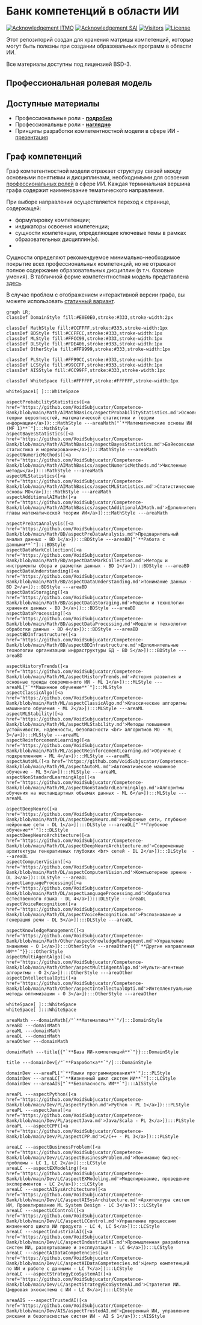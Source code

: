 # Банк компетенций в области ИИ

[![Acknowledgement ITMO](https://raw.githubusercontent.com/aimclub/open-source-ops/43bb283758b43d75ec1df0a6bb4ae3eb20066323/badges/ITMO_badge_rus.svg)](https://itmo.ru/)
[![Acknowledgement SAI](https://raw.githubusercontent.com/aimclub/open-source-ops/43bb283758b43d75ec1df0a6bb4ae3eb20066323/badges/SAI_badge.svg)](https://sai.itmo.ru/)
[![Visitors](https://api.visitorbadge.io/api/visitors?path=itmo-ai%2F25Competence-Bank&countColor=%23263759&style=plastic&labelStyle=lower)](https://visitorbadge.io/status?path=itmo-ai%2F25Competence-Bank)
[![License](https://img.shields.io/badge/License-BSD%203--Clause-blue.svg)](https://opensource.org/licenses/BSD-3-Clause)

Этот репозиторий создан для хранения матрицы компетенций,
которые могут быть полезны при создании образовальных программ в области ИИ.

Все материалы доступны под лицензией BSD-3.

## Профессиональная ролевая модель



## Доступные материалы
* Профессиональные роли - [**подробно**](./RolesCompetencies.md)
* Профессиональные роли - [**наглядно**](./ProfessionsСlearly.md)
* Принципы разработки компетентностной модели в сфере ИИ - [презентация](./extra/pres_roles.pdf)

## Граф компетенций

Граф компетентностной модели отражает структуру связей между основными понятиями и дисциплинами, 
необходимыми для освоения  [профессиональных ролей]() в сфере ИИ. 
Каждая терминальная вершина графа содержит наименование тематического направления. 

При выборе направления осуществляется переход к странице, содержащей: 
- формулировку компетенции;
- индикаторы освоения компетенции;
- сущности компетенции, определяющие ключевые темы в рамках образовательных дисциплин(ы).
- 
Сущности определяют рекомендуемое минимально-необходимое покрытие всех профессиональных компетенций, но не отражают полное содержание образовательных дисциплин (в т.ч. базовые умения).
В табличной форме компетентностная модель представлена [здесь]().

В случае проблем с отображением интерактивной версии графа, 
вы можете использовать [статичный вариант](./Extra/itmo-ai_competence-bank.pdf).

```mermaid
graph LR;
classDef DomainStyle fill:#E0E0E0,stroke:#333,stroke-width:2px

classDef MathStyle fill:#CCFFFF,stroke:#333,stroke-width:1px
classDef BDStyle fill:#CCFFCC,stroke:#333,stroke-width:1px
classDef MLStyle fill:#FFCC99,stroke:#333,stroke-width:1px
classDef DLStyle fill:#FDE406,stroke:#333,stroke-width:1px
classDef OtherStyle fill:#FF9999,stroke:#333,stroke-width:1px

classDef PLStyle fill:#FF99CC,stroke:#333,stroke-width:1px
classDef LCStyle fill:#99CCFF,stroke:#333,stroke-width:1px
classDef AISStyle fill:#CC99FF,stroke:#333,stroke-width:1px

classDef WhiteSpace fill:#FFFFFF,stroke:#FFFFFF,stroke-width:1px

whiteSpace1[ ]:::WhiteSpace

aspectProbabilityStatistics([<a href='https://github.com/VoidSubjucator/Competence-Bank/blob/main/Math/AIMathBasics/aspectProbabilityStatistics.md'>Основы теории вероятностей, математической статистики и теории информации</a>]):::MathStyle ---areaMath["`**Математические основы ИИ (MF 1)**`"]:::MathStyle
aspectBayesStatistics([<a href='https://github.com/VoidSubjucator/Competence-Bank/blob/main/Math/AIMathBasics/aspectBayesStatistics.md'>Байесовская статистика и моделирование</a>]):::MathStyle ---areaMath
aspectNumericMethods([<a href='https://github.com/VoidSubjucator/Competence-Bank/blob/main/Math/AIMathBasics/aspectNumericMethods.md'>Численные методы</a>]):::MathStyle ---areaMath
aspectMLStatistics([<a href='https://github.com/VoidSubjucator/Competence-Bank/blob/main/Math/AIMathBasics/aspectMLStatistics.md'>Статистические основы МО</a>]):::MathStyle ---areaMath
aspectAdditionalAIMath([<a href='https://github.com/VoidSubjucator/Competence-Bank/blob/main/Math/AIMathBasics/aspectAdditionalAIMath.md'>Дополнительные главы математической теории ИИ</a>]):::MathStyle ---areaMath

aspectPreDataAnalysis([<a href='https://github.com/VoidSubjucator/Competence-Bank/blob/main/Math/BD/aspectPreDataAnalysis.md'>Предварительный анализ данных - BD 1</a>]):::BDStyle ---areaBD["`**Работа с данными**`"]:::BDStyle
aspectDataMarkCollection([<a href='https://github.com/VoidSubjucator/Competence-Bank/blob/main/Math/BD/aspectDataMarkCollection.md'>Методы и инструменты сбора и разметки данных - BD 1</a>]):::BDStyle ---areaBD
aspectDataUnderstanding([<a href='https://github.com/VoidSubjucator/Competence-Bank/blob/main/Math/BD/aspectDataUnderstanding.md'>Понимание данных - BD 2</a>]):::BDStyle ---areaBD
aspectDataStoraging([<a href='https://github.com/VoidSubjucator/Competence-Bank/blob/main/Math/BD/aspectDataStoraging.md'>Модели и технологии хранения данных - BD 3</a>]):::BDStyle ---areaBD
aspectDataProcessing([<a href='https://github.com/VoidSubjucator/Competence-Bank/blob/main/Math/BD/aspectDataProcessing.md'>Модели и технологии обработки данных - BD 4</a>]):::BDStyle ---areaBD
aspectBDInfrastructure([<a href='https://github.com/VoidSubjucator/Competence-Bank/blob/main/Math/BD/aspectBDInfrastructure.md'>Дополнительные технологии организации инфраструктуры БД - BD 5</a>]):::BDStyle ---areaBD

aspectHistoryTrends([<a href='https://github.com/VoidSubjucator/Competence-Bank/blob/main/Math/ML/aspectHistoryTrends.md'>История развития и основные тренды современного ИИ - ML 1</a>]):::MLStyle ---areaML["`**Машинное обучение**`"]:::MLStyle
aspectClassicAlgo([<a href='https://github.com/VoidSubjucator/Competence-Bank/blob/main/Math/ML/aspectClassicAlgo.md'>Классические алгоритмы машинного обучения - ML 2</a>]):::MLStyle ---areaML
aspectMLStability([<a href='https://github.com/VoidSubjucator/Competence-Bank/blob/main/Math/ML/aspectMLStability.md'>Методы повышения устойчивости, надежности, безопасности <br> алгоритмов МО - ML 3</a>]):::MLStyle ---areaML
aspectReinforcementLearning([<a href='https://github.com/VoidSubjucator/Competence-Bank/blob/main/Math/ML/aspectReinforcementLearning.md'>Обучение с подкреплением - ML 4</a>]):::MLStyle ---areaML
aspectAutoML([<a href='https://github.com/VoidSubjucator/Competence-Bank/blob/main/Math/ML/aspectAutoML.md'>Автоматическое машинное обучение - ML 5</a>]):::MLStyle ---areaML
aspectNonStandardLearningAlgo([<a href='https://github.com/VoidSubjucator/Competence-Bank/blob/main/Math/ML/aspectNonStandardLearningAlgo.md'>Алгоритмы обучения на нестандартных объемах данных - ML 6</a>]):::MLStyle ---areaML

aspectDeepNeuro([<a href='https://github.com/VoidSubjucator/Competence-Bank/blob/main/Math/DL/aspectDeepNeuro.md'>Нейронные сети, глубокие нейронные сети - DL 1</a>]):::DLStyle ---areaDL["`**Глубокое обучение**`"]:::DLStyle
aspectDeepNeuroArchitecture([<a href='https://github.com/VoidSubjucator/Competence-Bank/blob/main/Math/DL/aspectDeepNeuroArchitecture.md'>Современные архитектуры генеративных глубоких <br> сетей - DL 2</a>]):::DLStyle  ---areaDL
aspectComputerVision([<a href='https://github.com/VoidSubjucator/Competence-Bank/blob/main/Math/DL/aspectComputerVision.md'>Компьютерное зрение - DL 3</a>]):::DLStyle ---areaDL
aspectLanguageProcessing([<a href='https://github.com/VoidSubjucator/Competence-Bank/blob/main/Math/DL/aspectLanguageProcessing.md'>Обработка естественного языка - DL 4</a>]):::DLStyle ---areaDL
aspectVoiceRecognition([<a href='https://github.com/VoidSubjucator/Competence-Bank/blob/main/Math/DL/aspectVoiceRecognition.md'>Распознавание и генерация речи - DL 5</a>]):::DLStyle ---areaDL

aspectKnowledgeManagement([<a href='https://github.com/VoidSubjucator/Competence-Bank/blob/main/Math/Other/aspectKnowledgeManagement.md'>Управление знаниями - O 1</a>]):::OtherStyle ---areaOther{{"`**Другие направления ИИ**`"}}:::OtherStyle
aspectMultiAgentAlgo([<a href='https://github.com/VoidSubjucator/Competence-Bank/blob/main/Math/Other/aspectMultiAgentAlgo.md'>Мульти-агентные алгоритмы - O 2</a>]):::OtherStyle ---areaOther
aspectIntellectualOpti([<a href='https://github.com/VoidSubjucator/Competence-Bank/blob/main/Math/Other/aspectIntellectualOpti.md'>Интеллектуальные методы оптимизации - O 3</a>]):::OtherStyle ---areaOther

whiteSpace[ ]:::WhiteSpace
whiteSpace[ ]:::WhiteSpace

areaMath ---domainMath[/"`**Математика**`"/]:::DomainStyle
areaBD ---domainMath
areaML ---domainMath
areaDL ---domainMath
areaOther ---domainMath

domainMath ---title{{"`**База ИИ-компетенций**`"}}:::DomainStyle

title ---domainDev[/"`**Разработка**`"/]:::DomainStyle

domainDev ---areaPL["`**Языки программирования**`"]:::PLStyle
domainDev ---areaLC["`**Жизненный цикл систем ИИ**`"]:::LCStyle
domainDev ---areaAIS["`**Безопасность ИИ**`"]:::AISStyle

areaPL ---aspectPython([<a href='https://github.com/VoidSubjucator/Competence-Bank/blob/main/Dev/PL/aspectPython.md'>Python - PL 1</a>]):::PLStyle
areaPL ---aspectJava([<a href='https://github.com/VoidSubjucator/Competence-Bank/blob/main/Dev/PL/aspectJava.md'>Java/Scala - PL 2</a>]):::PLStyle
areaPL ---aspectCPP([<a href='https://github.com/VoidSubjucator/Competence-Bank/blob/main/Dev/PL/aspectCPP.md'>C/C++ - PL 3</a>]):::PLStyle

areaLC ---aspectBusinessProblem([<a href='https://github.com/VoidSubjucator/Competence-Bank/blob/main/Dev/LC/aspectBusinessProblem.md'>Понимание бизнес-проблемы - LC 1, LC 2</a>]):::LCStyle
areaLC ---aspectEXModeling([<a href='https://github.com/VoidSubjucator/Competence-Bank/blob/main/Dev/LC/aspectEXModeling.md'>Моделирование, проведение экспериментов - LC 2</a>]):::LCStyle
areaLC ---aspectAISysArchitecture([<a href='https://github.com/VoidSubjucator/Competence-Bank/blob/main/Dev/LC/aspectAISysArchitecture.md'>Архитектура систем ИИ, Проектирование ML System Design - LC 3</a>]):::LCStyle
areaLC ---aspectLCControl([<a href='https://github.com/VoidSubjucator/Competence-Bank/blob/main/Dev/LC/aspectLCControl.md'>Управление процессами жизненного цикла ИИ продукта - LC 4, LC 5</a>]):::LCStyle
areaLC ---aspectIndustrialAI([<a href='https://github.com/VoidSubjucator/Competence-Bank/blob/main/Dev/LC/aspectIndustrialAI.md'>Промышленная разработка систем ИИ, развертывание и эксплуатация - LC 6</a>]):::LCStyle
areaLC ---aspectAIDataCompetencies([<a href='https://github.com/VoidSubjucator/Competence-Bank/blob/main/Dev/LC/aspectAIDataCompetencies.md'>Центр компетенций по ИИ и работе с данными - LC 7</a>]):::LCStyle
areaLC ---aspectStrategyEcoSystemAI([<a href='https://github.com/VoidSubjucator/Competence-Bank/blob/main/Dev/LC/aspectStrategyEcoSystemAI.md'>Стратегия ИИ. Цифровая экосистема с ИИ - LC 8</a>]):::LCStyle

areaAIS ---aspectTrustedAI([<a href='https://github.com/VoidSubjucator/Competence-Bank/blob/main/Dev/AIS/aspectTrustedAI.md'>Доверенный ИИ, управление рисками и безопасностью систем ИИ - AI S 1</a>]):::AISStyle
```
